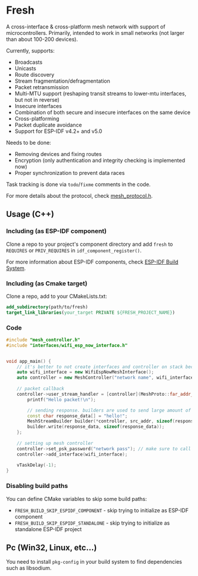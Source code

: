 # Fresh

A cross-interface & cross-platform mesh network with support of microcontrollers.
Primarily, intended to work in small networks (not larger than about 100-200 devices).

Currently, supports:
* Broadcasts
* Unicasts
* Route discovery
* Stream fragmentation/defragmentation
* Packet retransmission
* Multi-MTU support (reshaping transit streams to lower-mtu interfaces, but not in reverse)
* Insecure interfaces
* Combination of both secure and insecure interfaces on the same device
* Cross-platforming
* Packet duplicate avoidance
* Support for ESP-IDF v4.2+ and v5.0

Needs to be done:
* Removing devices and fixing routes
* Encryption (only authentication and integrity checking is implemented now)
* Proper synchronization to prevent data races

Task tracking is done via `todo`/`fixme` comments in the code.

For more details about the protocol, check [mesh_protocol.h](main/mesh_protocol.h).


## Usage (C++)

### Including (as ESP-IDF component)
Clone a repo to your project's component directory and add `fresh` to 
`REQUIRES` or `PRIV_REQUIRES` in `idf_component_register()`.

For more information about ESP-IDF components, check 
[ESP-IDF Build System](https://docs.espressif.com/projects/esp-idf/en/latest/esp32/api-guides/build-system.html).

### Including (as Cmake target)
Clone a repo, add to your CMakeLists.txt:
```cmake
add_subdirectory(path/to/fresh)
target_link_libraries(your_target PRIVATE ${FRESH_PROJECT_NAME})
```

### Code
```c++
#include "mesh_controller.h"
#include "interfaces/wifi_esp_now_interface.h"


void app_main() {
    // it's better to not create interfaces and controller on stack because they can take up much memory
    auto wifi_interface = new WifiEspNowMeshInterface();
    auto controller = new MeshController("network name", wifi_interface->derive_far_addr_uint32());
    
    // packet callback
    controller->user_stream_handler = [controller](MeshProto::far_addr_t src_addr, const ubyte* data, ushort size) {
        printf("Hello packet!\n");

        // sending response. builders are used to send large amount of data using many small chunks
        const char response_data[] = "hello!";
        MeshStreamBuilder builder(*controller, src_addr, sizeof(response_data));
        builder.write(response_data, sizeof(response_data));
    };
    
    // setting up mesh controller
    controller->set_psk_password("network pass"); // make sure to call this before any .add_interface()
    controller->add_interface(wifi_interface);
    
    vTaskDelay(-1);
}

```


### Disabling build paths
You can define CMake variables to skip some build paths:
* `FRESH_BUILD_SKIP_ESPIDF_COMPONENT` - skip trying to initialize as ESP-IDF component
* `FRESH_BUILD_SKIP_ESPIDF_STANDALONE` - skip trying to initialize as standalone ESP-IDF project


## Pc (Win32, Linux, etc...)
You need to install `pkg-config` in your build system to find dependencies such as libsodium.
